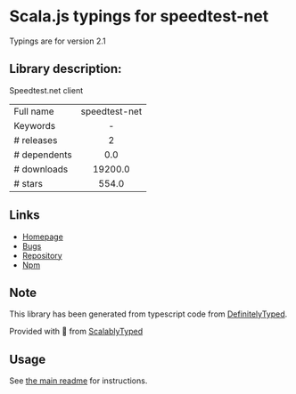 
# Scala.js typings for speedtest-net

Typings are for version 2.1

## Library description:
Speedtest.net client

|                    |                 |
| ------------------ | :-------------: |
| Full name          | speedtest-net |
| Keywords           | - |
| # releases         | 2 |
| # dependents       | 0.0 |
| # downloads        | 19200.0 |
| # stars            | 554.0 |

## Links
- [Homepage](https://github.com/ddsol/speedtest.net#readme)
- [Bugs](https://github.com/ddsol/speedtest.net/issues)
- [Repository](https://github.com/ddsol/speedtest.net)
- [Npm](https://www.npmjs.com/package/speedtest-net)
    


## Note
This library has been generated from typescript code from [DefinitelyTyped](https://definitelytyped.org).

Provided with :purple_heart: from [ScalablyTyped](https://github.com/oyvindberg/ScalablyTyped)

## Usage
See [the main readme](../../readme.md) for instructions.


